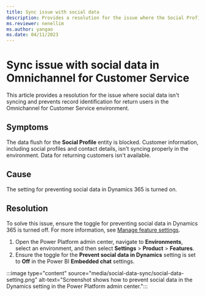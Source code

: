 ```yaml
---
title: Sync issue with social data
description: Provides a resolution for the issue where the Social Profile entity is blocked, and the social data isn't syncing in Omnichannel for Customer Service.
ms.reviewer: nenellim
ms.author: yangao
ms.date: 04/11/2023
---
```

# Sync issue with social data in Omnichannel for Customer Service

This article provides a resolution for the issue where social data isn't syncing and prevents record identification for return users in the Omnichannel for Customer Service environment.

## Symptoms

The data flush for the **Social Profile** entity is blocked. Customer information, including social profiles and contact details, isn't syncing properly in the environment. Data for returning customers isn't available.

## Cause

The setting for preventing social data in Dynamics 365 is turned on.

## Resolution

To solve this issue, ensure the toggle for preventing social data in Dynamics 365 is turned off. For more information, see [Manage feature settings](/power-platform/admin/settings-features).

1. Open the Power Platform admin center, navigate to **Environments**, select an environment, and then select **Settings** > **Product** > **Features**.
1. Ensure the toggle for the **Prevent social data in Dynamics** setting is set to **Off** in the Power BI **Embedded chat** settings.

:::image type="content" source="media/social-data-sync/social-data-setting.png" alt-text="Screenshot shows how to prevent social data in the Dynamics setting in the Power Platform admin center.":::
